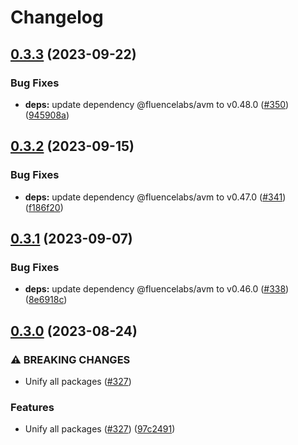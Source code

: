 # Changelog

## [0.3.3](https://github.com/fluencelabs/js-client/compare/marine-worker-v0.3.2...marine-worker-v0.3.3) (2023-09-22)


### Bug Fixes

* **deps:** update dependency @fluencelabs/avm to v0.48.0 ([#350](https://github.com/fluencelabs/js-client/issues/350)) ([945908a](https://github.com/fluencelabs/js-client/commit/945908a992976f2ad953bcaa3918741f890ffeeb))

## [0.3.2](https://github.com/fluencelabs/js-client/compare/marine-worker-v0.3.1...marine-worker-v0.3.2) (2023-09-15)


### Bug Fixes

* **deps:** update dependency @fluencelabs/avm to v0.47.0 ([#341](https://github.com/fluencelabs/js-client/issues/341)) ([f186f20](https://github.com/fluencelabs/js-client/commit/f186f209366c29f12e6677e03564ee2fa14b51ae))

## [0.3.1](https://github.com/fluencelabs/js-client/compare/marine-worker-v0.3.0...marine-worker-v0.3.1) (2023-09-07)


### Bug Fixes

* **deps:** update dependency @fluencelabs/avm to v0.46.0 ([#338](https://github.com/fluencelabs/js-client/issues/338)) ([8e6918c](https://github.com/fluencelabs/js-client/commit/8e6918c4da5bc4cdfe1c840312f477d782d9ca20))

## [0.3.0](https://github.com/fluencelabs/js-client/compare/marine-worker-v0.2.10...marine-worker-v0.3.0) (2023-08-24)


### ⚠ BREAKING CHANGES

* Unify all packages ([#327](https://github.com/fluencelabs/js-client/issues/327))

### Features

* Unify all packages ([#327](https://github.com/fluencelabs/js-client/issues/327)) ([97c2491](https://github.com/fluencelabs/js-client/commit/97c24918d84b34e7ac58337838dc8343cbd44b19))
